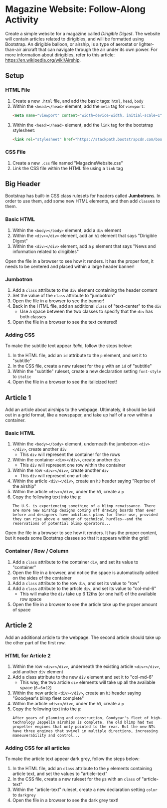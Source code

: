 # Magazine Website: Follow-Along Activity
Create a simple website for a magazine called _Dirigible Digest_. The website will contain articles related to dirigibles, and will be formatted using Bootstrap. An dirigible balloon, or airship, is a type of aerostat or lighter-than-air aircraft that can navigate through the air under its own power. For more information about dirigibles, refer to this article: https://en.wikipedia.org/wiki/Airship.

## Setup
### HTML File
1. Create a new `.html` file, and add the basic tags: `html`, `head`, `body`
1. Within the `<head></head>` element, add the `meta` tag for `viewport`:  
    ```html
    <meta name="viewport" content="width=device-width, initial-scale=1">
    ```
1. Within the `<head></head>` element, add the `link` tag for the bootstrap stylesheet:  
    ```html
    <link rel="stylesheet" href="https://stackpath.bootstrapcdn.com/bootstrap/4.3.1/css/bootstrap.min.css">
    ```

### CSS File
1. Create a new `.css` file named "MagazineWebsite.css"
1. Link the CSS file within the HTML file using a `link` tag

## Big Header
Bootstrap has built-in CSS class rulesets for headers called **Jumbotron**s. In order to use them, add some new HTML elements, and then add `class`es to them.

### Basic HTML
1. Within the `<body></body>` element, add a `div` element
1. Within the `<div></div>` element, add an `h1` element that says "Dirigible Digest"
1. Within the `<div></div>` element, add a `p` element that says "News and information related to dirigibles"

Open the file in a browser to see how it renders. It has the proper font, it needs to be centered and placed within a large header banner!

### Jumbotron
1. Add a `class` attribute to the `div` element containing the header content
1. Set the value of the `class` attribute to "jumbotron"
1. Open the file in a browser to see the banner!
1. Back in the HTML file, add an additional `class` of "text-center" to the `div`
    - Use a space between the two classes to specify that the `div` has both classes
1. Open the file in a browser to see the text centered!

### Adding CSS
To make the subtitle text appear _italic_, follow the steps below:
1. In the HTML file, add an `id` attribute to the `p` element, and set it to "subtitle"
1. In the CSS file, create a new ruleset for the `p` with an `id` of "subtitle"
1. Within the "subtitle" ruleset, create a new declaration setting `font-style` to `italic`
1. Open the file in a browser to see the italicized text!

## Article 1
Add an article about airships to the webpage. Ultimately, it should be laid out in a grid format, like a newspaper, and take up half of a row within a container.

### Basic HTML
1. Within the `<body></body>` element, underneath the jumbotron `<div></div>`, create another `div`
    - This `div` will represent the container for the rows
1. Within the container `<div></div>`, create another `div`
    - This `div` will represent one row within the container
1. Within the row `<div></div>`, create another `div`
    - This `div` will represent one article
1. Within the article `<div></div>`, create an `h3` header saying "Reprise of the airship"
1. Within the article `<div></div>`, under the `h3`, create a `p`
1. Copy the following text into the `p`:  
    ```
    The U.S. is experiencing something of a blimp renaissance. There are more new airship designs coming off drawing boards than ever before and designers have ambitious plans for their use, provided they can rise above a number of technical hurdles--and the reservations of potential blimp operators...
    ```

Open the file in a browser to see how it renders. It has the proper content, but it needs some Bootstrap classes so that it appears within the grid!

### Container / Row / Column
1. Add a `class` attribute to the container `div`, and set its value to "container"
1. Open the file in a browser, and notice the space is automatically added on the sides of the container
1. Add a `class` attribute to the row `div`, and set its value to "row"
1. Add a `class` attribute to the article `div`, and set its value to "col-md-6"
    - This will make the `div` take up 6 12ths (or one half) of the available row space
1. Open the file in a browser to see the article take up the proper amount of space

## Article 2
Add an additional article to the webpage. The second article should take up the other part of the first row.

### HTML for Article 2
1. Within the row `<div></div>`, underneath the existing article `<div></div>`, add another `div` element
1. Add a class attribute to the new `div` element and set it to "col-md-6"
    - This way, the two article `div` elements will take up all the available space (`6`+`6`=`12`)
1. Within the new article `<div></div>`, create an `h3` header saying "Goodyear's blimp fleet complete"
1. Within the article `<div></div>`, under the `h3`, create a `p`
1. Copy the following text into the `p`:  
    ```
    After years of planning and construction, Goodyear's fleet of high-technology Zeppelin airships is complete. The old blimp had two propeller engines that only pointed to the rear. But the new NTs have three engines that swivel in multiple directions, increasing maneuverability and control...
    ```

### Adding CSS for all articles
To make the article text appear dark grey, follow the steps below:
1. In the HTML file, add an `class` attribute to the `p` elements containing article text, and set the values to "article-text"
1. In the CSS file, create a new ruleset for the `p`s with an `class` of "article-text"
1. Within the "article-text" ruleset, create a new declaration setting `color` to `darkgrey`
1. Open the file in a browser to see the dark grey text!